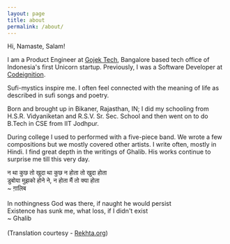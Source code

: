```yaml
---
layout: page
title: about
permalink: /about/
---
```


Hi, Namaste, Salam!

I am a Product Engineer at <a href="http://gojek.io">Gojek Tech</a>, Bangalore based tech office of Indonesia's first Unicorn startup. Previously, I was a Software Developer at <a href="http://codeignition.co"
target="_blank">Codeignition</a>.

Sufi-mystics inspire me. I often feel connected with the
meaning of life as described in sufi songs and poetry.

Born and brought up in Bikaner, Rajasthan, IN; I did my schooling
from H.S.R. Vidyaniketan and R.S.V. Sr. Sec. School and then went on to do B.Tech in CSE from IIT Jodhpur.

During college I used to performed with a five-piece band. We wrote
a few compositions but we mostly covered other artists. I write often, mostly in Hindi. I find great depth in the writings of Ghalib. His works continue to surprise me till
this very day.

<div>
न था कुछ तो खुदा था कुछ न होता तो खुदा होता 
<br>
डुबोया मुझको होने ने, न होता मैं तो क्या होता
<br>
~ ग़ालिब 
</div>
<br>
In nothingness God was there, if naught he would persist
<br>
Existence has sunk me, what loss, if I didn't exist
<br>
~ Ghalib
<br>
<br>
(Translation courtesy - <a href="rekhta.org" target="_blank">Rekhta.org</a>)
